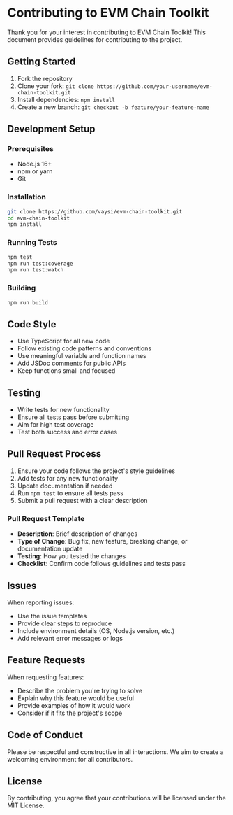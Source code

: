 # Contributing to EVM Chain Toolkit

Thank you for your interest in contributing to EVM Chain Toolkit! This document provides guidelines for contributing to the project.

## Getting Started

1. Fork the repository
2. Clone your fork: `git clone https://github.com/your-username/evm-chain-toolkit.git`
3. Install dependencies: `npm install`
4. Create a new branch: `git checkout -b feature/your-feature-name`

## Development Setup

### Prerequisites
- Node.js 16+ 
- npm or yarn
- Git

### Installation
```bash
git clone https://github.com/vaysi/evm-chain-toolkit.git
cd evm-chain-toolkit
npm install
```

### Running Tests
```bash
npm test
npm run test:coverage
npm run test:watch
```

### Building
```bash
npm run build
```

## Code Style

- Use TypeScript for all new code
- Follow existing code patterns and conventions
- Use meaningful variable and function names
- Add JSDoc comments for public APIs
- Keep functions small and focused

## Testing

- Write tests for new functionality
- Ensure all tests pass before submitting
- Aim for high test coverage
- Test both success and error cases

## Pull Request Process

1. Ensure your code follows the project's style guidelines
2. Add tests for any new functionality
3. Update documentation if needed
4. Run `npm test` to ensure all tests pass
5. Submit a pull request with a clear description

### Pull Request Template

- **Description**: Brief description of changes
- **Type of Change**: Bug fix, new feature, breaking change, or documentation update
- **Testing**: How you tested the changes
- **Checklist**: Confirm code follows guidelines and tests pass

## Issues

When reporting issues:
- Use the issue templates
- Provide clear steps to reproduce
- Include environment details (OS, Node.js version, etc.)
- Add relevant error messages or logs

## Feature Requests

When requesting features:
- Describe the problem you're trying to solve
- Explain why this feature would be useful
- Provide examples of how it would work
- Consider if it fits the project's scope

## Code of Conduct

Please be respectful and constructive in all interactions. We aim to create a welcoming environment for all contributors.

## License

By contributing, you agree that your contributions will be licensed under the MIT License.
